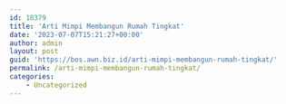 ```yaml
---
id: 18379
title: 'Arti Mimpi Membangun Rumah Tingkat'
date: '2023-07-07T15:21:27+00:00'
author: admin
layout: post
guid: 'https://bos.awn.biz.id/arti-mimpi-membangun-rumah-tingkat/'
permalink: /arti-mimpi-membangun-rumah-tingkat/
categories:
    - Uncategorized
---
```


